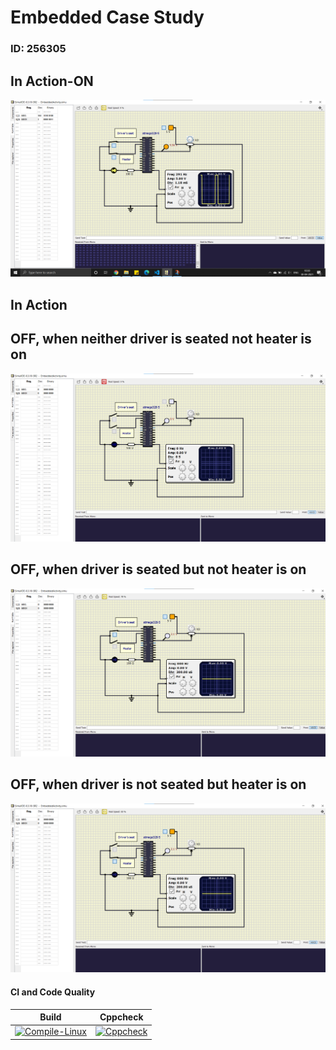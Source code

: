 # Embedded Case Study
### ID: 256305

## In Action-ON 

![ON](simulation/SYSTEMON.png)

## In Action
## OFF, when neither driver is seated not heater is on

![OFF](simulation/SYSTEMOFF.png)

## OFF, when driver is seated but not heater is on

![OFF](simulation/SYSTEMOFF1.png)

## OFF, when driver is not seated but heater is on

![OFF](simulation/SYSTEMOFF2.png)

#### CI and Code Quality

|Build|Cppcheck|
|:--:|:--:|
|[![Compile-Linux](https://github.com/ad-6/Emb_activity/actions/workflows/Compile.yml/badge.svg)](https://github.com/ad-6/Emb_activity/actions/workflows/Compile.yml)|[![Cppcheck](https://github.com/ad-6/Emb_activity/actions/workflows/CodeQuality.yml/badge.svg)](https://github.com/ad-6/Emb_activity/actions/workflows/CodeQuality.yml)|



